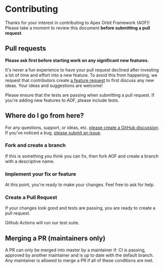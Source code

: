# Contributing

Thanks for your interest in contributing to Apex Orbit Framework (AOF)! Please take a moment to review this document **before submitting a pull request**.

## Pull requests

**Please ask first before starting work on any significant new features.**

It's never a fun experience to have your pull request declined after investing a lot of time and effort into a new feature. To avoid this from happening, we request that contributors create [a feature request](https://github.com/mouttaqui/AOF/discussions/new?category=ideas) to first discuss any new ideas. Your ideas and suggestions are welcome!

Please ensure that the tests are passing when submitting a pull request. If you're adding new features to AOF, please include tests.

## Where do I go from here?

For any questions, support, or ideas, etc. [please create a GitHub discussion](https://github.com/mouttaqui/AOF/discussions/new/choose). If you've noticed a bug, [please submit an issue][new issue].

### Fork and create a branch

If this is something you think you can fix, then fork AOF and create
a branch with a descriptive name.

### Implement your fix or feature

At this point, you're ready to make your changes. Feel free to ask for help.

### Create a Pull Request

If your changes look good and tests are passing, you are ready to create a pull request.

Github Actions will run our test suite.

## Merging a PR (maintainers only)

A PR can only be merged into master by a maintainer if: CI is passing, approved by another maintainer and is up to date with the default branch. Any maintainer is allowed to merge a PR if all of these conditions are met.

[new issue]: https://github.com/mouttaqui/AOF/issues

